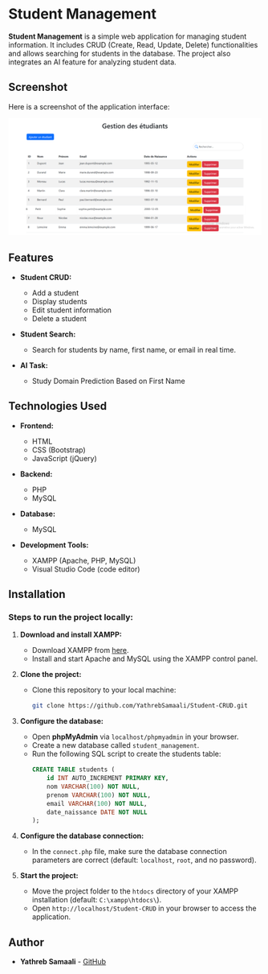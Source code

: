 # Student Management

**Student Management** is a simple web application for managing student information. It includes CRUD (Create, Read, Update, Delete) functionalities and allows searching for students in the database. The project also integrates an AI feature for analyzing student data.

## Screenshot

Here is a screenshot of the application interface:

![Screenshot of the Student Management application](assets/img/screenshot.png)

## Features

- **Student CRUD:**
  - Add a student
  - Display students
  - Edit student information
  - Delete a student

- **Student Search:**
  - Search for students by name, first name, or email in real time.

- **AI Task:**
  - Study Domain Prediction Based on First Name

## Technologies Used

- **Frontend:**
  - HTML
  - CSS (Bootstrap)
  - JavaScript (jQuery)

- **Backend:**
  - PHP
  - MySQL

- **Database:**
  - MySQL

- **Development Tools:**
  - XAMPP (Apache, PHP, MySQL)
  - Visual Studio Code (code editor)

## Installation

### Steps to run the project locally:

1. **Download and install XAMPP:**
   - Download XAMPP from [here](https://www.apachefriends.org/index.html).
   - Install and start Apache and MySQL using the XAMPP control panel.

2. **Clone the project:**
   - Clone this repository to your local machine:
     ```bash
     git clone https://github.com/YathrebSamaali/Student-CRUD.git
     ```

3. **Configure the database:**
   - Open **phpMyAdmin** via `localhost/phpmyadmin` in your browser.
   - Create a new database called `student_management`.
   - Run the following SQL script to create the students table:
     ```sql
     CREATE TABLE students (
         id INT AUTO_INCREMENT PRIMARY KEY,
         nom VARCHAR(100) NOT NULL,
         prenom VARCHAR(100) NOT NULL,
         email VARCHAR(100) NOT NULL,
         date_naissance DATE NOT NULL
     );
     ```

4. **Configure the database connection:**
   - In the `connect.php` file, make sure the database connection parameters are correct (default: `localhost`, `root`, and no password).

5. **Start the project:**
   - Move the project folder to the `htdocs` directory of your XAMPP installation (default: `C:\xampp\htdocs\`).
   - Open `http://localhost/Student-CRUD` in your browser to access the application.

## Author

- **Yathreb Samaali** - [GitHub](https://github.com/YathrebSamaali)
